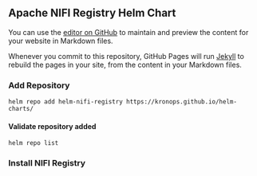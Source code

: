 ## Apache NIFI Registry Helm Chart

You can use the [editor on GitHub](https://github.com/kronops/helm-charts/edit/gh-pages/README.md) to maintain and preview the content for your website in Markdown files.

Whenever you commit to this repository, GitHub Pages will run [Jekyll](https://jekyllrb.com/) to rebuild the pages in your site, from the content in your Markdown files.

### Add Repository

```
helm repo add helm-nifi-registry https://kronops.github.io/helm-charts/
```

#### Validate repository added

```
helm repo list
```

### Install NIFI Registry
